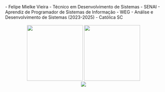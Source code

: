 
 <div>
    - Felipe Mielke Vieira
    - Técnico em Desenvolvimento de Sistemas - SENAI
    - Aprendiz de Programador de Sistemas de Informação - WEG
    - Análise e Desenvolvimento de Sistemas (2023-2025) - Católica SC
  </div>
  <br/>
  <div align="center">
    <img height="180em" src="https://github-readme-stats.vercel.app/api?username=FelipeMielkeVieira&show_icons=true&theme=dracula&include_all_commits=true&count_private=true"/>
    <img height="180em" src="https://github-readme-stats.vercel.app/api/top-langs/?username=FelipeMielkeVieira&layout=compact&langs_count=7&theme=dracula"/>
    <div align="center">
      <img src="https://skillicons.dev/icons?i=angular,react,js,ts,html,css,java,cs,dotnet,mysql,postgres,nodejs,spring,docker" />
  </div>
</div>

